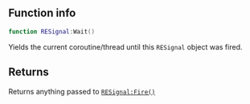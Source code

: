 ## Function info
```lua
function RESignal:Wait()
```

Yields the current coroutine/thread until this ``RESignal`` object was fired.

## Returns
Returns anything passed to [``RESignal:Fire()``](func_Fire.md)